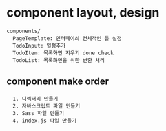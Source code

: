 # component layout, design
```
components/
  PageTemplate: 인터페이싀 전체적인 틀 설정
  TodoInput: 일정추가 
  TodoItem: 목록화면 지우기 done check
  TodoList: 목록화면을 위한 변환 처리
````
## component make order
```
  1. 디렉터리 만들기
  2. 자바스크립트 파일 만들기
  3. Sass 파일 만들기
  4. index.js 파일 만들기
```

